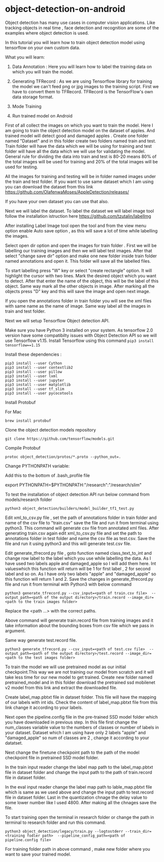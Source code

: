 # object-detection-on-android

Object detection has many use cases in computer vision applications. Like tracking objects in real time , face detection and recognition are some of the examples where object detection is used.

In this tutorial you will learn how to train object detection model using tensorflow on your own custom data.

What you will learn:

1. Data Annotation : Here you will learn how to label the training data on which you will train the model.

2. Generating TFRecord : As we are using Tensorflow library for training the model we can't feed png or jpg images to the training script. First we have to convert them to TFRecord. TFRecord is the TensorFlow's own data storage format.

3. Mode Training

4. Run trained model on Android

First of all collect the images on which you want to train the model. Here I am going to train the object detection model on the dataset of apples. And trained model will detect good and damaged apples . Create one folder named "Dataset" and in this folder create two folders named train and test. Train folder will have the data which we will be using for training and test folder will have all the data which we will use for validating the model. General rule for dividing the data into train and test is 80-20 means 80% of the total images will be used for training and 20% of the total images will be used for testing.

All the images for training and testing will be in folder named images under the train and test folder. If you want to use same dataset which I am using you can download the dataset from this link https://github.com/OlafenwaMoses/AppleDetection/releases/

If you have your own dataset you can use that also.

Next we will label the dataset. To label the dataset we will label image tool follow the installation istruction here https://github.com/tzutalin/labelImg

After installing Label Image tool open the tool and from the view menu option enable Auto save option , as this will save a lot of time while labelling the images.

Select open dir option and open the images for train folder . First we will be labelling our training images and then we will label test images. After that select "change save dir" option and make one new folder inside train folder named annotations and open it. This folder will save all the labelled files.

To start labelling press "W" key or select "create rectangle" option. It will highlight the cursor with two lines. Mark the desired object which you want to detect. After that enter the name of the object, this will be the label of this object. Same way mark all the other objects in image. After marking all the objects press "D" key and this will save the image and open next image.

If you open the annotations folder in train folder you will see the xml files with same name as the name of image. Same way label all the images in train and test folder.

Next we will setup Tensorflow Object detection API.

Make sure you have Python 3 installed on your system. As tensorflow 2.0 version have some compatibilty issues with Object Detection API so we will use Tensorflow v1.15. 
Install Tensorflow using this command ```pip3 install tensorflow==1.15```

Install these dependencies :

```
pip3 install --user Cython
pip3 install --user contextlib2
pip3 install --user pillow
pip3 install --user lxml
pip3 install --user jupyter
pip3 install --user matplotlib
pip3 install --user tf_slim
pip3 install --user pycocotools
```

Install Protobuf 

For Mac

```brew install protobuf```

Clone the object detection models repository

```git clone https://github.com/tensorflow/models.git```

Compile Protobuf 

```# From models/research/
protoc object_detection/protos/*.proto --python_out=.
```

Change PYTHONPATH variable:

Add this to the bottom of .bash_profile file

export PYTHONPATH=$PYTHONPATH:"<path to the models folder>/research":"<path to the models folder>/research/slim"
  
To test the installation of object detection API run below command from models/research folder

```python3 object_detection/builders/model_builder_tf1_test.py```

Edit xml_to_csv.py file , set the path of annotations folder in train folder and name of the csv file to "train.csv" save the file and run it from terminal using python3. This command will generate csv file from annotated xml files. After generating train.csv again edit xml_to_csv.py file and set the path to annotations folder in test folder and name the csv file as test.csv. Save the file and run it using python3 and this will generate test.csv file.

Edit generate_tfrecord.py file , goto function named class_text_to_int and change row label to the label which you use while labelling the data. As I have used two labels apple and damaged_apple so I will add them here. Int valueswhich this function will return will be 1 for first label , 2 for second label and so on. As I have only two labels "apple" and "damaged_apple" so this function will return 1 and 2.
Save the changes in generate_tfrecord.py file and run it from terminal with Python3 with below command

```
python3 generate_tfrecord.py --csv_input=<path of train.csv file>  --output_path=<path of the output directory>/train.record --image_dir=<path to the train images folder>
``` 

Replace the <path ...> with the correct paths.

Above command will generate train.record file from training images and it take information about the bounding boxes from csv file which we pass in argument.

Same way generate test.record file.

```
python3 generate_tfrecord.py --csv_input=<path of test.csv file>  --output_path=<path of the output directory>/test.record --image_dir=<path to the test images folder>
```

To train the model we will use pretrained model as our initial checkpoint.This way we are not training our model from scratch and it will take less time for our new model to get trained. Create new folder named pretrained_model and in this folder download the pretrained ssd mobilenet v2 model from this link 
and extract the downloaded file.

Create label_map.pbtxt file in dataset folder. This file will have the mapping of our labels with int ids. Check the content of label_map.pbtxt file from this link  change it according to your labels.

Next open the pipeline.config file in the pre-trained SSD model folder which you have downloaded in previous step. In this file first change the num_classes variable value to the numbers of classes or number of labels in your dataset. Dataset which I am using have only 2 labels "apple" and "damaged_apple" so num of classes are 2 , change it according to your datatset.

Next change the finetune checkpoint path to the path of the model checkpoint file in pretrained SSD model folder.

In the train input reader change the label map path to the label_map.pbtxt file in dataset folder and change the input path to the path of train.record file in dataset folder.

In the eval input reader change the label map path to lable_map.pbtxt file which is same as we used above and change the input path to test.record file in dataset folder.
Last in the quantization chnage the delay value to some lower number like I used 4800.
After making all the chnages save the file.

To start training open the terminal in research folder or change the path in terminal to research folder and run this command. 

```
python3 object_detection/legacy/train.py --logtostderr --train_dir=<training fodler path>  --pipeline_config_path=<path of pipeline.config file>
```
For training folder path in above command , make new folder where you want to save your trained model.
